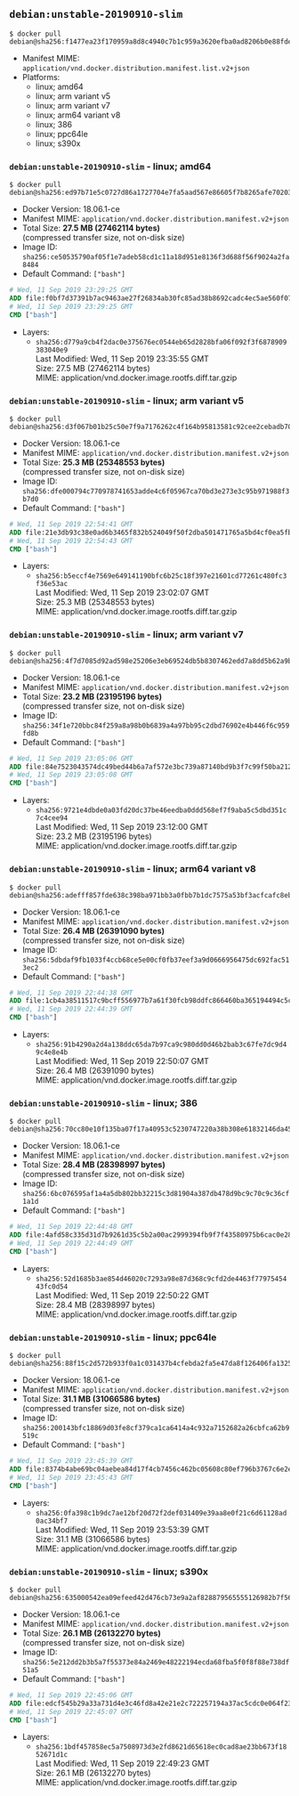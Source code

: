 ## `debian:unstable-20190910-slim`

```console
$ docker pull debian@sha256:f1477ea23f170959a8d8c4940c7b1c959a3620efba0ad8206b0e88fdee58ef17
```

-	Manifest MIME: `application/vnd.docker.distribution.manifest.list.v2+json`
-	Platforms:
	-	linux; amd64
	-	linux; arm variant v5
	-	linux; arm variant v7
	-	linux; arm64 variant v8
	-	linux; 386
	-	linux; ppc64le
	-	linux; s390x

### `debian:unstable-20190910-slim` - linux; amd64

```console
$ docker pull debian@sha256:ed97b71e5c0727d86a1727704e7fa5aad567e86605f7b8265afe7020313b2cd9
```

-	Docker Version: 18.06.1-ce
-	Manifest MIME: `application/vnd.docker.distribution.manifest.v2+json`
-	Total Size: **27.5 MB (27462114 bytes)**  
	(compressed transfer size, not on-disk size)
-	Image ID: `sha256:ce50535790af05f1e7adeb58cd1c11a18d951e8136f3d688f56f9024a2fa8484`
-	Default Command: `["bash"]`

```dockerfile
# Wed, 11 Sep 2019 23:29:25 GMT
ADD file:f0bf7d37391b7ac9463ae27f26834ab30fc85ad38b8692cadc4ec5ae560f077f in / 
# Wed, 11 Sep 2019 23:29:25 GMT
CMD ["bash"]
```

-	Layers:
	-	`sha256:d779a9cb4f2dac0e375676ec0544eb65d2828bfa06f092f3f6878909383040e9`  
		Last Modified: Wed, 11 Sep 2019 23:35:55 GMT  
		Size: 27.5 MB (27462114 bytes)  
		MIME: application/vnd.docker.image.rootfs.diff.tar.gzip

### `debian:unstable-20190910-slim` - linux; arm variant v5

```console
$ docker pull debian@sha256:d3f067b01b25c50e7f9a7176262c4f164b95813581c92cee2cebadb701ea16fe
```

-	Docker Version: 18.06.1-ce
-	Manifest MIME: `application/vnd.docker.distribution.manifest.v2+json`
-	Total Size: **25.3 MB (25348553 bytes)**  
	(compressed transfer size, not on-disk size)
-	Image ID: `sha256:dfe000794c770978741653adde4c6f05967ca70bd3e273e3c95b971988f3b7d0`
-	Default Command: `["bash"]`

```dockerfile
# Wed, 11 Sep 2019 22:54:41 GMT
ADD file:21e3db93c38e0ad6b3465f832b524049f50f2dba501471765a5bd4cf0ea5fbfb in / 
# Wed, 11 Sep 2019 22:54:43 GMT
CMD ["bash"]
```

-	Layers:
	-	`sha256:b5eccf4e7569e649141190bfc6b25c18f397e21601cd77261c480fc3f36e53ac`  
		Last Modified: Wed, 11 Sep 2019 23:02:07 GMT  
		Size: 25.3 MB (25348553 bytes)  
		MIME: application/vnd.docker.image.rootfs.diff.tar.gzip

### `debian:unstable-20190910-slim` - linux; arm variant v7

```console
$ docker pull debian@sha256:4f7d7085d92ad598e25206e3eb69524db5b8307462edd7a8dd5b62a9b7e5e62f
```

-	Docker Version: 18.06.1-ce
-	Manifest MIME: `application/vnd.docker.distribution.manifest.v2+json`
-	Total Size: **23.2 MB (23195196 bytes)**  
	(compressed transfer size, not on-disk size)
-	Image ID: `sha256:34f1e720bbc84f259a8a98b0b6839a4a97bb95c2dbd76902e4b446f6c959fd8b`
-	Default Command: `["bash"]`

```dockerfile
# Wed, 11 Sep 2019 23:05:06 GMT
ADD file:84e7523043574dc49bed44b6a7af572e3bc739a87140bd9b3f7c99f50ba212f7 in / 
# Wed, 11 Sep 2019 23:05:08 GMT
CMD ["bash"]
```

-	Layers:
	-	`sha256:9721e4dbde0a03fd20dc37be46eedba0ddd568ef7f9aba5c5dbd351c7c4cee94`  
		Last Modified: Wed, 11 Sep 2019 23:12:00 GMT  
		Size: 23.2 MB (23195196 bytes)  
		MIME: application/vnd.docker.image.rootfs.diff.tar.gzip

### `debian:unstable-20190910-slim` - linux; arm64 variant v8

```console
$ docker pull debian@sha256:adefff857fde638c398ba971bb3a0fbb7b1dc7575a53bf3acfcafc8ebf8c0e06
```

-	Docker Version: 18.06.1-ce
-	Manifest MIME: `application/vnd.docker.distribution.manifest.v2+json`
-	Total Size: **26.4 MB (26391090 bytes)**  
	(compressed transfer size, not on-disk size)
-	Image ID: `sha256:5dbdaf9fb1033f4ccb68ce5e00cf0fb37eef3a9d0666956475dc692fac513ec2`
-	Default Command: `["bash"]`

```dockerfile
# Wed, 11 Sep 2019 22:44:38 GMT
ADD file:1cb4a38511517c9bcff556977b7a61f30fcb98ddfc866460ba365194494c5cb8 in / 
# Wed, 11 Sep 2019 22:44:39 GMT
CMD ["bash"]
```

-	Layers:
	-	`sha256:91b4290a2d4a138ddc65da7b97ca9c980dd0d46b2bab3c67fe7dc9d49c4e8e4b`  
		Last Modified: Wed, 11 Sep 2019 22:50:07 GMT  
		Size: 26.4 MB (26391090 bytes)  
		MIME: application/vnd.docker.image.rootfs.diff.tar.gzip

### `debian:unstable-20190910-slim` - linux; 386

```console
$ docker pull debian@sha256:70cc80e10f135ba07f17a40953c5230747220a38b308e61832146da45ad93b24
```

-	Docker Version: 18.06.1-ce
-	Manifest MIME: `application/vnd.docker.distribution.manifest.v2+json`
-	Total Size: **28.4 MB (28398997 bytes)**  
	(compressed transfer size, not on-disk size)
-	Image ID: `sha256:6bc076595af1a4a5db802bb32215c3d81904a387db478d9bc9c70c9c36cf1a1d`
-	Default Command: `["bash"]`

```dockerfile
# Wed, 11 Sep 2019 22:44:48 GMT
ADD file:4afd58c335d31d7b9261d35c5b2a00ac2999394fb9f7f43580975b6cac0e281e in / 
# Wed, 11 Sep 2019 22:44:49 GMT
CMD ["bash"]
```

-	Layers:
	-	`sha256:52d1685b3ae854d46020c7293a98e87d368c9cfd2de4463f7797545443fc0d54`  
		Last Modified: Wed, 11 Sep 2019 22:50:22 GMT  
		Size: 28.4 MB (28398997 bytes)  
		MIME: application/vnd.docker.image.rootfs.diff.tar.gzip

### `debian:unstable-20190910-slim` - linux; ppc64le

```console
$ docker pull debian@sha256:88f15c2d572b933f0a1c031437b4cfebda2fa5e47da8f126406fa13251bb6e0f
```

-	Docker Version: 18.06.1-ce
-	Manifest MIME: `application/vnd.docker.distribution.manifest.v2+json`
-	Total Size: **31.1 MB (31066586 bytes)**  
	(compressed transfer size, not on-disk size)
-	Image ID: `sha256:200143bfc18869d03fe8cf379ca1ca6414a4c932a7152682a26cbfca62b9519c`
-	Default Command: `["bash"]`

```dockerfile
# Wed, 11 Sep 2019 23:45:39 GMT
ADD file:8374b4abe69bc04aebea84d17f4cb7456c462bc05608c80ef796b3767c6e2e04 in / 
# Wed, 11 Sep 2019 23:45:43 GMT
CMD ["bash"]
```

-	Layers:
	-	`sha256:0fa398c1b9dc7ae12bf20d72f2def031409e39aa8e0f21c6d61128ad0ac34bf7`  
		Last Modified: Wed, 11 Sep 2019 23:53:39 GMT  
		Size: 31.1 MB (31066586 bytes)  
		MIME: application/vnd.docker.image.rootfs.diff.tar.gzip

### `debian:unstable-20190910-slim` - linux; s390x

```console
$ docker pull debian@sha256:635000542ea09efeed42d476cb73e9a2af828879565555126982b7f56719ece2
```

-	Docker Version: 18.06.1-ce
-	Manifest MIME: `application/vnd.docker.distribution.manifest.v2+json`
-	Total Size: **26.1 MB (26132270 bytes)**  
	(compressed transfer size, not on-disk size)
-	Image ID: `sha256:5e212dd2b3b5a7f55373e84a2469e48222194ecda68fba5f0f8f88e738df51a5`
-	Default Command: `["bash"]`

```dockerfile
# Wed, 11 Sep 2019 22:45:06 GMT
ADD file:edcf545b29a33a731d4e3c46fd8a42e21e2c722257194a37ac5cdc0e064f23b9 in / 
# Wed, 11 Sep 2019 22:45:07 GMT
CMD ["bash"]
```

-	Layers:
	-	`sha256:1bdf457858ec5a7508973d3e2fd8621d65618ec0cad8ae23bb673f1852671d1c`  
		Last Modified: Wed, 11 Sep 2019 22:49:23 GMT  
		Size: 26.1 MB (26132270 bytes)  
		MIME: application/vnd.docker.image.rootfs.diff.tar.gzip
